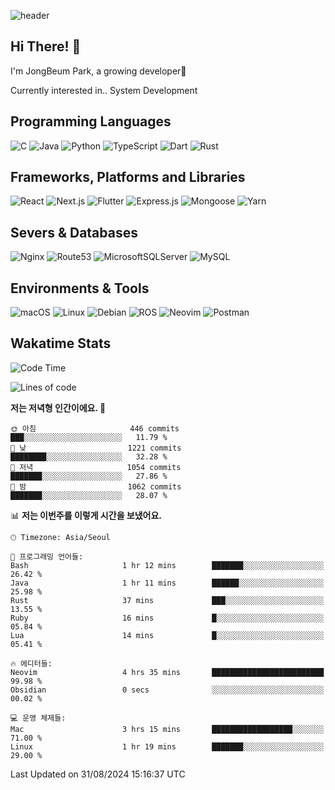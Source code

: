 ![header](https://capsule-render.vercel.app/api?type=waving&color=gradient&height=250&section=header&text=JongBeum%20Park&desc=Welcome%20to%20my%20Github!&fontAlign=66&fontAlignY=35&descAlign=83&descAlignY=55&animation=fadeIn)

## Hi There! 👋
I'm JongBeum Park, a growing developer🌱

Currently interested in.. System Development

## Programming Languages
![C](https://img.shields.io/badge/c-00599C?style=for-the-badge&logo=c&logoColor=white)
![Java](https://img.shields.io/badge/java-ED8B00?style=for-the-badge&logo=openjdk&logoColor=white)
![Python](https://img.shields.io/badge/python-3670A0?style=for-the-badge&logo=python&logoColor=ffdd54)
![TypeScript](https://img.shields.io/badge/typescript-007ACC?style=for-the-badge&logo=typescript&logoColor=white)
![Dart](https://img.shields.io/badge/dart-0175C2?style=for-the-badge&logo=dart&logoColor=white)
![Rust](https://img.shields.io/badge/rust-000000?style=for-the-badge&logo=rust&logoColor=white)

## Frameworks, Platforms and Libraries
![React](https://img.shields.io/badge/react-20232a?style=for-the-badge&logo=react&logoColor=%2361DAFB)
![Next.js](https://img.shields.io/badge/Next.js-000000?style=for-the-badge&logo=Next.js&logoColor=white)
![Flutter](https://img.shields.io/badge/flutter-02569B?style=for-the-badge&logo=flutter&logoColor=white)
![Express.js](https://img.shields.io/badge/express.js-404d59?style=for-the-badge&logo=express&logoColor=%2361DAFB)
![Mongoose](https://img.shields.io/badge/Mongoose-880000?style=for-the-badge&logo=mongoose&logoColor=white)
![Yarn](https://img.shields.io/badge/yarn-2C8EBB?style=for-the-badge&logo=yarn&logoColor=white)

## Severs & Databases
![Nginx](https://img.shields.io/badge/nginx-009639?style=for-the-badge&logo=nginx&logoColor=white)
![Route53](https://img.shields.io/badge/Route53-8c4fff?style=for-the-badge&logo=Amazon%20Route%2053&logoColor=white)
![MicrosoftSQLServer](https://img.shields.io/badge/Microsoft%20SQL%20Sever-CC2927?style=for-the-badge&logo=microsoft%20sql%20server&logoColor=white)
![MySQL](https://img.shields.io/badge/mysql-4479A1?style=for-the-badge&logo=mysql&logoColor=white)

## Environments & Tools
![macOS](https://img.shields.io/badge/-macOS-000000?style=for-the-badge&logo=macOS&logoColor=white)
![Linux](https://img.shields.io/badge/Linux-FCC624?style=for-the-badge&logo=Linux&logoColor=white)
![Debian](https://img.shields.io/badge/Debian-A81D33?style=for-the-badge&logo=Debian&logoColor=white)
![ROS](https://img.shields.io/badge/ROS-22314E?style=for-the-badge&logo=ROS&logoColor=white)
![Neovim](https://img.shields.io/badge/neovim-57A143?style=for-the-badge&logo=Neovim&logoColor=white)
![Postman](https://img.shields.io/badge/Postman-FF6C37?style=for-the-badge&logo=Postman&logoColor=white)

## Wakatime Stats
<!--START_SECTION:waka-->
![Code Time](http://img.shields.io/badge/Code%20Time-2%2C616%20hrs%2044%20mins-blue)

![Lines of code](https://img.shields.io/badge/%EC%A0%80%EB%8A%94%20%EC%97%AC%ED%83%9C%EA%B9%8C%EC%A7%80%20-2.8%20million%20%EC%A4%84%EC%9D%98%20%EC%BD%94%EB%93%9C%EB%A5%BC%20%EC%9E%91%EC%84%B1%ED%96%88%EC%96%B4%EC%9A%94.-blue)

**저는 저녁형 인간이에요. 🦉** 

```text
🌞 아침                     446 commits         ███░░░░░░░░░░░░░░░░░░░░░░   11.79 % 
🌆 낮　                     1221 commits        ████████░░░░░░░░░░░░░░░░░   32.28 % 
🌃 저녁                     1054 commits        ███████░░░░░░░░░░░░░░░░░░   27.86 % 
🌙 밤　                     1062 commits        ███████░░░░░░░░░░░░░░░░░░   28.07 % 
```


📊 **저는 이번주를 이렇게 시간을 보냈어요.** 

```text
🕑︎ Timezone: Asia/Seoul

💬 프로그래밍 언어들: 
Bash                     1 hr 12 mins        ███████░░░░░░░░░░░░░░░░░░   26.42 % 
Java                     1 hr 11 mins        ██████░░░░░░░░░░░░░░░░░░░   25.98 % 
Rust                     37 mins             ███░░░░░░░░░░░░░░░░░░░░░░   13.55 % 
Ruby                     16 mins             █░░░░░░░░░░░░░░░░░░░░░░░░   05.84 % 
Lua                      14 mins             █░░░░░░░░░░░░░░░░░░░░░░░░   05.41 % 

🔥 에디터들: 
Neovim                   4 hrs 35 mins       █████████████████████████   99.98 % 
Obsidian                 0 secs              ░░░░░░░░░░░░░░░░░░░░░░░░░   00.02 % 

💻 운영 체제들: 
Mac                      3 hrs 15 mins       ██████████████████░░░░░░░   71.00 % 
Linux                    1 hr 19 mins        ███████░░░░░░░░░░░░░░░░░░   29.00 % 
```


 Last Updated on 31/08/2024 15:16:37 UTC
<!--END_SECTION:waka-->
